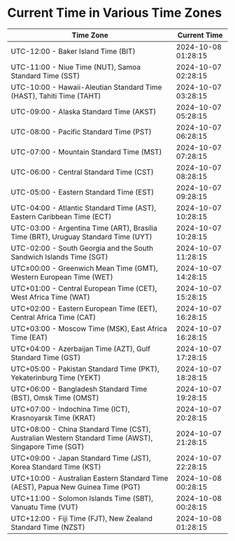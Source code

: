 # Current Time in Various Time Zones

| Time Zone | Current Time |
|-----------|--------------|
| UTC-12:00 - Baker Island Time (BIT) | 2024-10-08 01:28:15 |
| UTC-11:00 - Niue Time (NUT), Samoa Standard Time (SST) | 2024-10-07 02:28:15 |
| UTC-10:00 - Hawaii-Aleutian Standard Time (HAST), Tahiti Time (TAHT) | 2024-10-07 03:28:15 |
| UTC-09:00 - Alaska Standard Time (AKST) | 2024-10-07 05:28:15 |
| UTC-08:00 - Pacific Standard Time (PST) | 2024-10-07 06:28:15 |
| UTC-07:00 - Mountain Standard Time (MST) | 2024-10-07 07:28:15 |
| UTC-06:00 - Central Standard Time (CST) | 2024-10-07 08:28:15 |
| UTC-05:00 - Eastern Standard Time (EST) | 2024-10-07 09:28:15 |
| UTC-04:00 - Atlantic Standard Time (AST), Eastern Caribbean Time (ECT) | 2024-10-07 10:28:15 |
| UTC-03:00 - Argentina Time (ART), Brasília Time (BRT), Uruguay Standard Time (UYT) | 2024-10-07 10:28:15 |
| UTC-02:00 - South Georgia and the South Sandwich Islands Time (SGT) | 2024-10-07 11:28:15 |
| UTC±00:00 - Greenwich Mean Time (GMT), Western European Time (WET) | 2024-10-07 14:28:15 |
| UTC+01:00 - Central European Time (CET), West Africa Time (WAT) | 2024-10-07 15:28:15 |
| UTC+02:00 - Eastern European Time (EET), Central Africa Time (CAT) | 2024-10-07 16:28:15 |
| UTC+03:00 - Moscow Time (MSK), East Africa Time (EAT) | 2024-10-07 16:28:15 |
| UTC+04:00 - Azerbaijan Time (AZT), Gulf Standard Time (GST) | 2024-10-07 17:28:15 |
| UTC+05:00 - Pakistan Standard Time (PKT), Yekaterinburg Time (YEKT) | 2024-10-07 18:28:15 |
| UTC+06:00 - Bangladesh Standard Time (BST), Omsk Time (OMST) | 2024-10-07 19:28:15 |
| UTC+07:00 - Indochina Time (ICT), Krasnoyarsk Time (KRAT) | 2024-10-07 20:28:15 |
| UTC+08:00 - China Standard Time (CST), Australian Western Standard Time (AWST), Singapore Time (SGT) | 2024-10-07 21:28:15 |
| UTC+09:00 - Japan Standard Time (JST), Korea Standard Time (KST) | 2024-10-07 22:28:15 |
| UTC+10:00 - Australian Eastern Standard Time (AEST), Papua New Guinea Time (PGT) | 2024-10-08 00:28:15 |
| UTC+11:00 - Solomon Islands Time (SBT), Vanuatu Time (VUT) | 2024-10-08 00:28:15 |
| UTC+12:00 - Fiji Time (FJT), New Zealand Standard Time (NZST) | 2024-10-08 01:28:15 |
